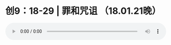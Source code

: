 # 创9：18-29 | 罪和咒诅 （18.01.21晚）

<audio style="width: 100%;" preload="false" controls controlslist="nodownload"><source src="http://file.simai.life/audio/mp3/old/20384.mp3" type="audio/mpeg">Your browser does not support the audio element.</audio>


